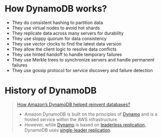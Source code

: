 # How DynamoDB works?
- They do consistent hashing to partition data
- They use virtual nodes to avoid hot shards
- They replicate data across many servers for durability
- They use sloppy quorum for data consistency
- They use vector clocks to find the latest data version
- They allow the client logic to resolve data conflicts
- They use hinted handoff to handle temporary failures
- They use Merkle trees to synchronize servers and handle permanent failures
- They use gossip protocol for service discovery and failure detection

# History of DynamoDB
> [How Amazon’s DynamoDB helped reinvent databases?](https://www.networkworld.com/article/2932313/how-amazon-s-dynamodb-helped-reinvent-databases.html)
> - Amazon DynamoDB is built on the principles of [Dynamo](https://github.com/Anshul619/HLD-System-Designs/blob/main/1_Databases/5_Database-Internals/DynamoStyleDatabases.md) and is a hosted service within the AWS infrastructure.
> - However, while [Dynamo](https://github.com/Anshul619/HLD-System-Designs/blob/main/1_Databases/5_Database-Internals/DynamoStyleDatabases.md) is based on [leaderless replication](https://github.com/Anshul619/HLD-System-Designs/blob/main/1_Databases/4_Consistency-Replication/Replication/Readme.md), DynamoDB uses [single-leader replication](https://github.com/Anshul619/HLD-System-Designs/blob/main/1_Databases/4_Consistency-Replication/Replication/SingleLeaderReplication.md).